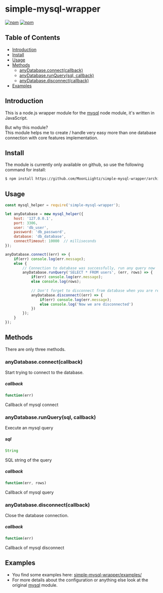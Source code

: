 # simple-mysql-wrapper

[![npm](https://img.shields.io/badge/npm-v2.13.0-blue.svg)]()
[![npm](https://img.shields.io/badge/node-v0.6.0-green.svg)](https://nodejs.org/en/download/)

## Table of Contents
- [Introduction](#introduction)
- [Install](#install)
- [Usage](#usage)
- [Methods](#methods)
  - [anyDatabase.connect(callback)](#anydatabaseconnectcallback)
  - [anyDatabase.runQuery(sql, callback)](#anydatabaserunquerysql-callback)
  - [anyDatabase.disconnect(callback)](#anydatabasedisconnectcallback)
- [Examples](#examples)


## Introduction

This is a node.js wrapper module for the [mysql](https://github.com/mysqljs/mysql) node module, it's written in JavaScript.

But why this module? <br />
This module helps me to create / handle very easy more than one database connection with core features implementation.

## Install

The module is currently only available on github, so use the following command for install:

```sh
$ npm install https://github.com/MoonLiightz/simple-mysql-wrapper/archive/v0.1.0.tar.gz
```

## Usage

```js
const mysql_helper = require('simple-mysql-wrapper');

let anyDatabase = new mysql_helper({
    host: '127.0.0.1',
    port: 3306,
    user: 'db_user',
    password: 'db_password',
    database: 'db_database',
    connectTimeout: 10000  // milliseconds
});

anyDatabase.connect((err) => {
    if(err) console.log(err.message);
    else {
        // Connection to database was successfully, run any query now
        anyDatabase.runQuery('SELECT * FROM users', (err, rows) => {
            if(err) console.log(err.message);
            else console.log(rows);
            
            // Don't forget to disconnect from database when you are ready
            anyDatabase.disconnect((err) => {
                if(err) console.log(err.message);
                else console.log('Now we are disconnected')
            })
        });
    }
});
```

## Methods

There are only three methods.

### anyDatabase.connect(callback)

Start trying to connect to the database.

##### callback

```js
function(err)
```
Callback of mysql connect

### anyDatabase.runQuery(sql, callback)

Execute an mysql query

##### sql

```js
String
```
SQL string of the query

##### callback

```js
function(err, rows)
```
Callback of mysql query

### anyDatabase.disconnect(callback)

Close the database connection.

##### callback

```js
function(err)
```
Callback of mysql disconnect

## Examples

- You find some examples here: [simple-mysql-wrapper/examples/](https://github.com/MoonLiightz/simple-mysql-wrapper/tree/master/examples) 
- For more details about the configuration or anything  else look at the original [mysql](https://github.com/mysqljs/mysql) module.
